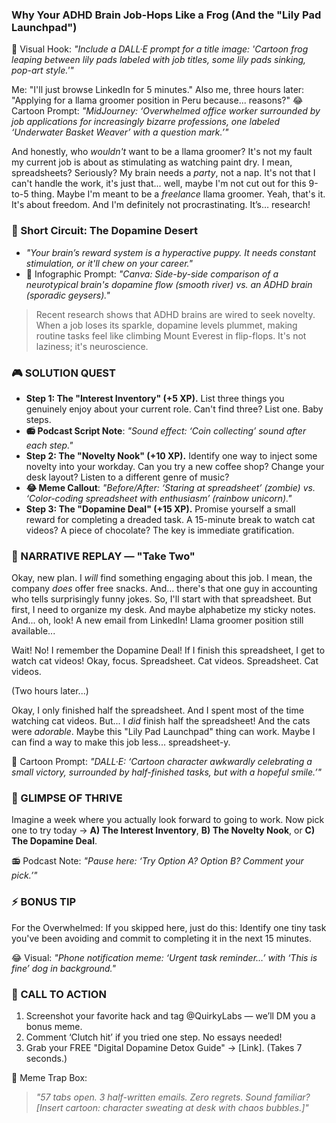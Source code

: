 ### **Why Your ADHD Brain Job-Hops Like a Frog (And the "Lily Pad Launchpad")**

🎨 Visual Hook: *"Include a DALL·E prompt for a title image: 'Cartoon frog leaping between lily pads labeled with job titles, some lily pads sinking, pop-art style.'"*

Me: "I'll just browse LinkedIn for 5 minutes." Also me, three hours later: "Applying for a llama groomer position in Peru because... reasons?" 
😂 Cartoon Prompt: *"MidJourney: ‘Overwhelmed office worker surrounded by job applications for increasingly bizarre professions, one labeled ‘Underwater Basket Weaver’ with a question mark.’"*

And honestly, who *wouldn't* want to be a llama groomer? It's not my fault my current job is about as stimulating as watching paint dry. I mean, spreadsheets? Seriously? My brain needs a *party*, not a nap. It's not that I can't handle the work, it's just that... well, maybe I'm not cut out for this 9-to-5 thing. Maybe I'm meant to be a *freelance* llama groomer. Yeah, that's it. It's about freedom. And I'm definitely not procrastinating. It’s… research!

### 🧠 Short Circuit: The Dopamine Desert
- *"Your brain’s reward system is a hyperactive puppy. It needs constant stimulation, or it'll chew on your career."*
- 🎨 Infographic Prompt: *"Canva: Side-by-side comparison of a neurotypical brain's dopamine flow (smooth river) vs. an ADHD brain (sporadic geysers)."*

> Recent research shows that ADHD brains are wired to seek novelty. When a job loses its sparkle, dopamine levels plummet, making routine tasks feel like climbing Mount Everest in flip-flops. It's not laziness; it's neuroscience.

### 🎮 SOLUTION QUEST
- **Step 1: The "Interest Inventory" (+5 XP).** List three things you genuinely enjoy about your current role. Can't find three? List one. Baby steps.
- **📻 Podcast Script Note**: *"Sound effect: ‘Coin collecting’ sound after each step."*
- **Step 2: The "Novelty Nook" (+10 XP).** Identify one way to inject some novelty into your workday. Can you try a new coffee shop? Change your desk layout? Listen to a different genre of music?
- **😂 Meme Callout**: *"Before/After: ‘Staring at spreadsheet’ (zombie) vs. ‘Color-coding spreadsheet with enthusiasm’ (rainbow unicorn)."*
- **Step 3: The "Dopamine Deal" (+15 XP).** Promise yourself a small reward for completing a dreaded task. A 15-minute break to watch cat videos? A piece of chocolate? The key is immediate gratification.

### 🔄 NARRATIVE REPLAY — "Take Two"

Okay, new plan. I *will* find something engaging about this job. I mean, the company *does* offer free snacks. And... there's that one guy in accounting who tells surprisingly funny jokes. So, I'll start with that spreadsheet. But first, I need to organize my desk. And maybe alphabetize my sticky notes. And... oh, look! A new email from LinkedIn! Llama groomer position still available...

Wait! No! I remember the Dopamine Deal! If I finish this spreadsheet, I get to watch cat videos! Okay, focus. Spreadsheet. Cat videos. Spreadsheet. Cat videos.

(Two hours later...)

Okay, I only finished half the spreadsheet. And I spent most of the time watching cat videos. But... I *did* finish half the spreadsheet! And the cats were *adorable*. Maybe this "Lily Pad Launchpad" thing can work. Maybe I can find a way to make this job less... spreadsheet-y.

🎨 Cartoon Prompt: *"DALL·E: ‘Cartoon character awkwardly celebrating a small victory, surrounded by half-finished tasks, but with a hopeful smile.’"*

### 🌟 GLIMPSE OF THRIVE
Imagine a week where you actually look forward to going to work. Now pick one to try today → **A) The Interest Inventory**, **B) The Novelty Nook**, or **C) The Dopamine Deal**.

📻 Podcast Note: *"Pause here: ‘Try Option A? Option B? Comment your pick.’"*

### ⚡ BONUS TIP
For the Overwhelmed: If you skipped here, just do this: Identify one tiny task you've been avoiding and commit to completing it in the next 15 minutes.

😂 Visual: *"Phone notification meme: ‘Urgent task reminder…’ with ‘This is fine’ dog in background."*

### 📢 CALL TO ACTION
1. Screenshot your favorite hack and tag @QuirkyLabs — we’ll DM you a bonus meme.
2. Comment ‘Clutch hit’ if you tried one step. No essays needed!
3. Grab your FREE "Digital Dopamine Detox Guide" → [Link]. (Takes 7 seconds.)

🎨 Meme Trap Box:
> *"57 tabs open. 3 half-written emails. Zero regrets. Sound familiar? [Insert cartoon: character sweating at desk with chaos bubbles.]"*